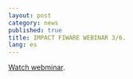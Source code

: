 ```yaml
---
layout: post
category: news
published: true
title: IMPACT FIWARE WEBINAR 3/6.
lang: es
---
```


<a href=" https://www.youtube.com/watch?v=olzCUHgJxUE" target="_blank"><i class="icon-s-youtube"></i> Watch webminar</a>.
<a href="/assets/webinar3_600.jpg"></a>